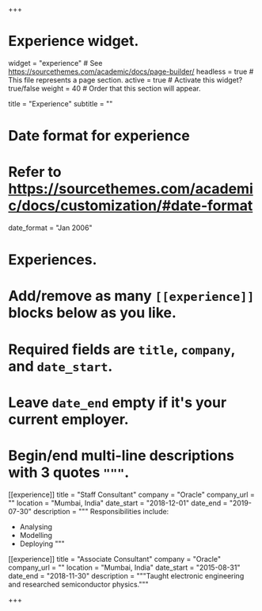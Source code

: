 +++
# Experience widget.
widget = "experience"  # See https://sourcethemes.com/academic/docs/page-builder/
headless = true  # This file represents a page section.
active = true  # Activate this widget? true/false
weight = 40  # Order that this section will appear.

title = "Experience"
subtitle = ""

# Date format for experience
#   Refer to https://sourcethemes.com/academic/docs/customization/#date-format
date_format = "Jan 2006"

# Experiences.
#   Add/remove as many `[[experience]]` blocks below as you like.
#   Required fields are `title`, `company`, and `date_start`.
#   Leave `date_end` empty if it's your current employer.
#   Begin/end multi-line descriptions with 3 quotes `"""`.
[[experience]]
  title = "Staff Consultant"
  company = "Oracle"
  company_url = ""
  location = "Mumbai, India"
  date_start = "2018-12-01"
  date_end = "2019-07-30"
  description = """
  Responsibilities include:
  
  * Analysing
  * Modelling
  * Deploying
  """

[[experience]]
  title = "Associate Consultant"
  company = "Oracle"
  company_url = ""
  location = "Mumbai, India"
  date_start = "2015-08-31"
  date_end = "2018-11-30"
  description = """Taught electronic engineering and researched semiconductor physics."""

+++
